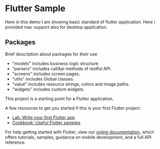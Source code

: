 # Flutter Sample

Here in this demo I am showing basic standard of flutter application. Here i provided mac support also for desktop application.

## Packages

Brief description about packages for their use

- "models" includes business logic structure
- "parsers" includes callApi methods of restful API.
- "screens" includes screen pages.
- "utils" includes Global classes.
- "value" includes resource strings, colors and image paths.
- "widgets" includes custom widgets.

This project is a starting point for a Flutter application.

A few resources to get you started if this is your first Flutter project:

- [Lab: Write your first Flutter app](https://flutter.dev/docs/get-started/codelab)
- [Cookbook: Useful Flutter samples](https://flutter.dev/docs/cookbook)

For help getting started with Flutter, view our
[online documentation](https://flutter.dev/docs), which offers tutorials,
samples, guidance on mobile development, and a full API reference.
